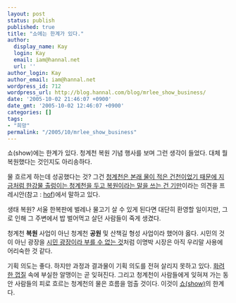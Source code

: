 ```yaml
---
layout: post
status: publish
published: true
title: "쇼에는 한계가 있다."
author:
  display_name: Kay
  login: Kay
  email: iam@hannal.net
  url: ''
author_login: Kay
author_email: iam@hannal.net
wordpress_id: 712
wordpress_url: http://blog.hannal.com/blog/mrlee_show_business/
date: '2005-10-02 21:46:07 +0900'
date_gmt: '2005-10-02 12:46:07 +0900'
categories: []
tags:
- "희망"
permalink: "/2005/10/mrlee_show_business"
---
```

<p>쇼(show)에는 한계가 있다. 청계천 복원 기념 행사를 보며 그런 생각이 들었다. 대체 뭘 복원했다는 것인지도 아리송하다.</p>
<p>물 흐르게 하는데 성공했다는 것? 그건 <a href="http://pressian.com/scripts/section/article.asp?article_num=30051001095727">청계천은 본래 물이 적은 건천이었기 때문에 지금처럼 한강물 출렁이는 청계천을 두고 복원이라는 말을 쓰는 건 기만</a>이라는 의견을 프레시안(참고 : <a href="http://www.hof.pe.kr/wp/archives/1416/">hof</a>)에서 말하고 있다.</p>
<p>생태 복원? 서울 한복판에 벌레나 물고기 살 수 있게 된다면 대단히 환영할 일이지만, 그로 인해 그 주변에서 밥 벌어먹고 살던 사람들이 죽게 생겼다.</p>
<p>청계천 <strong>복원</strong> 사업이 아닌 청계천 <strong>공원</strong> 및 산책길 형성 사업이라 했어야 옳다. 시민의 것이 아닌 광장을 <a href="http://blog.hannal.com/279/">시민 광장이라 부를 수 없는 것</a>처럼 이명박 시장은 아직 우리말 사용에 어리숙한 것 같다.</p>
<p>기획 의도는 좋다. 하지만 과정과 결과물이 기획 의도를 전혀 살리지 못하고 있다. <a href="http://seunkey.cafe24.com/tt/index.php?pl=168">화려한 껍질</a> 속에 부실한 알맹이는 곧 잊혀진다. 그리고 청계천이 사람들에게 잊혀져 가는 동안 사람들의 피로 흐르는 청계천의 물은 흐름을 멈출 것이다. 이것이 <a href="http://www.worrynet.com/board/tt/index.php?pl=990">쇼(show)</a>의 한계다.</p>
